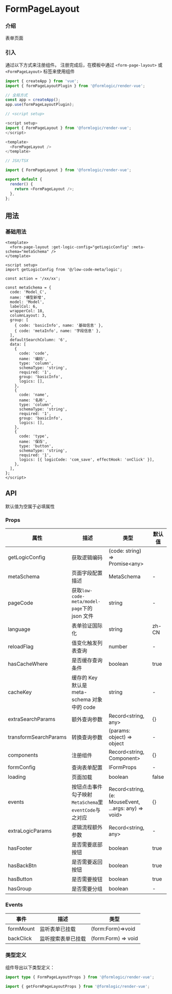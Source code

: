 # FormPageLayout

### 介绍

表单页面

### 引入

通过以下方式来注册组件。 注册完成后，在模板中通过 `<form-page-layout>` 或 `<FormPageLayout>` 标签来使用组件

```js
import { createApp } from 'vue';
import { formPageLayoutPlugin } from '@formlogic/render-vue';

// 全局方式
const app = createApp();
app.use(formPageLayoutPlugin);

// <script setup>

<script setup>
import { FormPageLayout } from '@formlogic/render-vue';
</script>

<template>
  <FormPageLayout />
</template>

// JSX/TSX

import { FormPageLayout } from '@formlogic/render-vue';

export default {
  render() {
    return <FormPageLayout />;
  },
};

```

## 用法

### 基础用法

```vue
<template>
  <form-page-layout :get-logic-config="getLogicConfig" :meta-schema="metaSchema" />
</template>

<script setup>
import getLogicConfig from '@/low-code-meta/logic';

const action = '/xx/xx';

const metaSchema = {
  code: 'Model_C',
  name: '模型新增',
  model: 'Model',
  labelCol: 6,
  wrapperCol: 18,
  columnLayout: 3,
  group: [
    { code: 'basicInfo', name: '基础信息' },
    { code: 'metaInfo', name: '字段信息' },
  ],
  defaultSearchColumn: '6',
  data: [
    {
      code: 'code',
      name: '编码',
      type: 'column',
      schemaType: 'string',
      required: '1',
      group: 'basicInfo',
      logics: [],
    },
    {
      code: 'name',
      name: '名称',
      type: 'column',
      schemaType: 'string',
      required: '1',
      group: 'basicInfo',
      logics: [],
    },
    {
      code: 'type',
      name: '保存',
      type: 'button',
      schemaType: 'string',
      required: '1',
      logics: [{ logicCode: 'com_save', effectHook: 'onClick' }],
    },
  ],
};
</script>
```

## API

默认值为空属于必填属性

### Props

| 属性                  | 描述                                                   | 类型                                                  | 默认值 |
| --------------------- | ------------------------------------------------------ | ----------------------------------------------------- | ------ |
| getLogicConfig        | 获取逻辑编码                                           | (code: string) => Promise\<any\>                      |        |
| metaSchema            | 页面字段配置描述                                       | MetaSchema                                            | -      |
| pageCode              | 获取`low-code-meta/model-page`下的 json 文件           | string                                                | -      |
| language              | 表单验证国际化                                         | string                                                | zh-CN  |
| reloadFlag            | 值变化触发列表查询                                     | number                                                | -      |
| hasCacheWhere         | 是否缓存查询条件                                       | boolean                                               | true   |
| cacheKey              | 缓存的 Key 默认是 meta-schema 对象中的 code            | string                                                | -      |
| extraSearchParams     | 额外查询参数                                           | Record<string, any>                                   | {}     |
| transformSearchParams | 转换查询参数                                           | (params: object) => object                            | -      |
| components            | 注册组件                                               | Record<string, Component>                             | {}     |
| formConfig            | 查询表单配置                                           | IFormProps                                            | -      |
| loading               | 页面加载                                               | boolean                                               | false  |
| events                | 按钮点击事件勾子映射`MetaSchema`里 `eventCode`与之对应 | Record<string, (e: MouseEvent, ...args: any) => void> | {}     |
| extraLogicParams      | 逻辑流程额外参数                                       | Record<string, any>                                   | -      |
| hasFooter             | 是否需要底部按钮                                       | boolean                          | true   |
| hasBackBtn            | 是否需要返回按钮                                       | boolean                                  | true   |
| hasButton             | 是否需要按钮                                           | boolean                               | true   |
| hasGroup              | 是否需要分组                                           | boolean                                   | -      |

### Events

| 事件      | 描述               | 类型                |
| --------- | ------------------ | ------------------- |
| formMount | 监听表单已挂载     | (form:Form)=>void   |
| backClick | 监听搜索表单已挂载 | (form:Form) => void |

### 类型定义

组件导出以下类型定义：

```ts
import type { FormPageLayoutProps } from '@formlogic/render-vue';

import { getFormPageLayoutProps } from '@formlogic/render-vue';
```
